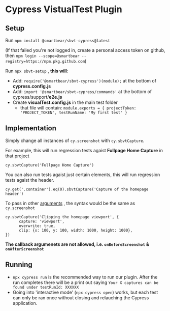 
# Cypress VistualTest Plugin

## Setup


Run ```npm install @smartbear/sbvt-cypress@latest```

(If that failed you're not logged in, create a personal access token on github, then ```npm login --scope=@smartbear --registry=https://npm.pkg.github.com```)

Run ```npx sbvt-setup``` , **this will**:
 - Add: ```require('@smartbear/sbvt-cypress')(module);``` at the bottom of **cypress.config.js**
 - Add: ```import '@smartbear/sbvt-cypress/commands'``` at the bottom of cypress/support/**e2e.js**
 - Create **visualTest.config.js** in the main test folder
   -  that file will contain:
   ```module.exports = { projectToken: 'PROJECT_TOKEN', testRunName: 'My first test' }```
 
## Implementation
 Simply change all instances of ```cy.screenshot``` with ```cy.sbvtCapture```.

For example, this will run regression tests agaist **Fullpage Home Capture** in that project
```
cy.sbvtCapture('Fullpage Home Capture')
```

You can also run tests agaist just certain elements, this will run regression tests agaist the header.
```
cy.get('.container').eq(0).sbvtCapture('Capture of the homepage header')
```

To pass in other [arguments](https://docs.cypress.io/api/commands/screenshot#Arguments) , the syntax would be the same as ```cy.screenshot```
```
cy.sbvtCapture('Clipping the homepage viewport', { 
      capture: 'viewport', 
      overwrite: true, 
      clip: {x: 100, y: 100, width: 1000, height: 1000},
})
```

**The callback argumenets are not allowed, i.e. ```onBeforeScreenshot``` & ```onAfterScreenshot```**
## Running
 - ```npx cypress run``` is the recommended way to run our plugin. After the run completes there will be a print out saying ```Your X captures can be found under testRunId: XXXXXX```
 - Going into 'interactive mode' (```npx cypress open```) works, but each test can only be ran once without closing and relauching the Cypress application.
 
